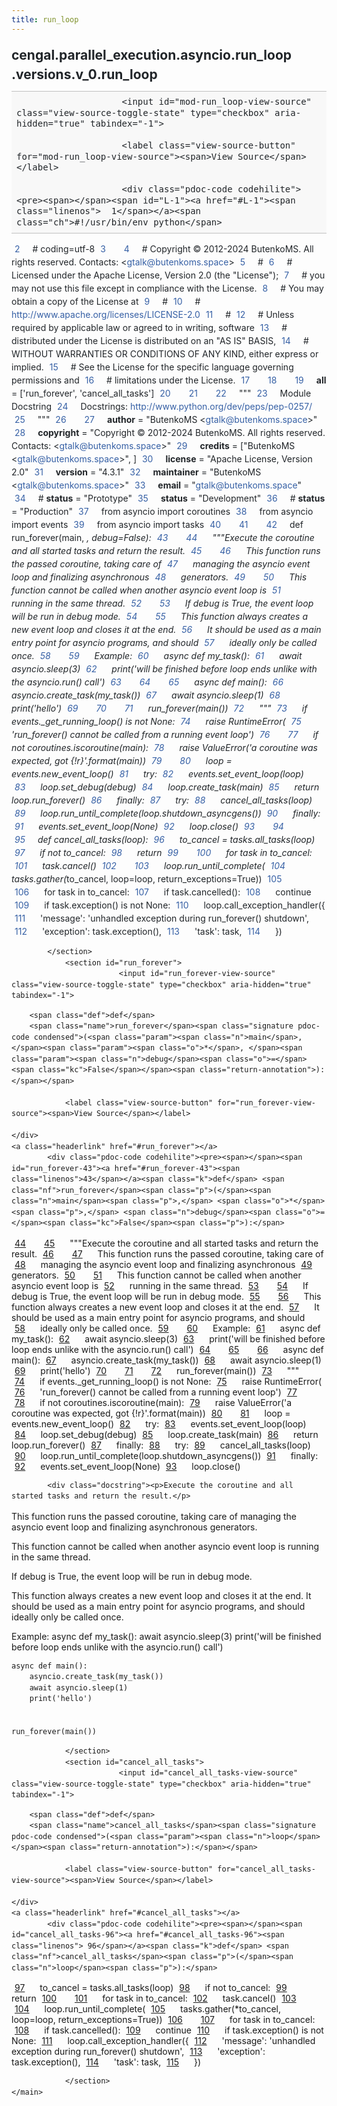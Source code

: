 ```yaml
---
title: run_loop
---
```


<div>
    <main class="pdoc">
            <section class="module-info">
                    <h1 class="modulename">
cengal<wbr>.parallel_execution<wbr>.asyncio<wbr>.run_loop<wbr>.versions<wbr>.v_0<wbr>.run_loop    </h1>

                
                        <input id="mod-run_loop-view-source" class="view-source-toggle-state" type="checkbox" aria-hidden="true" tabindex="-1">

                        <label class="view-source-button" for="mod-run_loop-view-source"><span>View Source</span></label>

                        <div class="pdoc-code codehilite"><pre><span></span><span id="L-1"><a href="#L-1"><span class="linenos">  1</span></a><span class="ch">#!/usr/bin/env python</span>
</span><span id="L-2"><a href="#L-2"><span class="linenos">  2</span></a><span class="c1"># coding=utf-8</span>
</span><span id="L-3"><a href="#L-3"><span class="linenos">  3</span></a>
</span><span id="L-4"><a href="#L-4"><span class="linenos">  4</span></a><span class="c1"># Copyright © 2012-2024 ButenkoMS. All rights reserved. Contacts: &lt;gtalk@butenkoms.space&gt;</span>
</span><span id="L-5"><a href="#L-5"><span class="linenos">  5</span></a><span class="c1"># </span>
</span><span id="L-6"><a href="#L-6"><span class="linenos">  6</span></a><span class="c1"># Licensed under the Apache License, Version 2.0 (the &quot;License&quot;);</span>
</span><span id="L-7"><a href="#L-7"><span class="linenos">  7</span></a><span class="c1"># you may not use this file except in compliance with the License.</span>
</span><span id="L-8"><a href="#L-8"><span class="linenos">  8</span></a><span class="c1"># You may obtain a copy of the License at</span>
</span><span id="L-9"><a href="#L-9"><span class="linenos">  9</span></a><span class="c1"># </span>
</span><span id="L-10"><a href="#L-10"><span class="linenos"> 10</span></a><span class="c1">#     http://www.apache.org/licenses/LICENSE-2.0</span>
</span><span id="L-11"><a href="#L-11"><span class="linenos"> 11</span></a><span class="c1"># </span>
</span><span id="L-12"><a href="#L-12"><span class="linenos"> 12</span></a><span class="c1"># Unless required by applicable law or agreed to in writing, software</span>
</span><span id="L-13"><a href="#L-13"><span class="linenos"> 13</span></a><span class="c1"># distributed under the License is distributed on an &quot;AS IS&quot; BASIS,</span>
</span><span id="L-14"><a href="#L-14"><span class="linenos"> 14</span></a><span class="c1"># WITHOUT WARRANTIES OR CONDITIONS OF ANY KIND, either express or implied.</span>
</span><span id="L-15"><a href="#L-15"><span class="linenos"> 15</span></a><span class="c1"># See the License for the specific language governing permissions and</span>
</span><span id="L-16"><a href="#L-16"><span class="linenos"> 16</span></a><span class="c1"># limitations under the License.</span>
</span><span id="L-17"><a href="#L-17"><span class="linenos"> 17</span></a>
</span><span id="L-18"><a href="#L-18"><span class="linenos"> 18</span></a>
</span><span id="L-19"><a href="#L-19"><span class="linenos"> 19</span></a><span class="n">__all__</span> <span class="o">=</span> <span class="p">[</span><span class="s1">&#39;run_forever&#39;</span><span class="p">,</span> <span class="s1">&#39;cancel_all_tasks&#39;</span><span class="p">]</span>
</span><span id="L-20"><a href="#L-20"><span class="linenos"> 20</span></a>
</span><span id="L-21"><a href="#L-21"><span class="linenos"> 21</span></a>
</span><span id="L-22"><a href="#L-22"><span class="linenos"> 22</span></a><span class="sd">&quot;&quot;&quot;</span>
</span><span id="L-23"><a href="#L-23"><span class="linenos"> 23</span></a><span class="sd">Module Docstring</span>
</span><span id="L-24"><a href="#L-24"><span class="linenos"> 24</span></a><span class="sd">Docstrings: http://www.python.org/dev/peps/pep-0257/</span>
</span><span id="L-25"><a href="#L-25"><span class="linenos"> 25</span></a><span class="sd">&quot;&quot;&quot;</span>
</span><span id="L-26"><a href="#L-26"><span class="linenos"> 26</span></a>
</span><span id="L-27"><a href="#L-27"><span class="linenos"> 27</span></a><span class="n">__author__</span> <span class="o">=</span> <span class="s2">&quot;ButenkoMS &lt;gtalk@butenkoms.space&gt;&quot;</span>
</span><span id="L-28"><a href="#L-28"><span class="linenos"> 28</span></a><span class="n">__copyright__</span> <span class="o">=</span> <span class="s2">&quot;Copyright © 2012-2024 ButenkoMS. All rights reserved. Contacts: &lt;gtalk@butenkoms.space&gt;&quot;</span>
</span><span id="L-29"><a href="#L-29"><span class="linenos"> 29</span></a><span class="n">__credits__</span> <span class="o">=</span> <span class="p">[</span><span class="s2">&quot;ButenkoMS &lt;gtalk@butenkoms.space&gt;&quot;</span><span class="p">,</span> <span class="p">]</span>
</span><span id="L-30"><a href="#L-30"><span class="linenos"> 30</span></a><span class="n">__license__</span> <span class="o">=</span> <span class="s2">&quot;Apache License, Version 2.0&quot;</span>
</span><span id="L-31"><a href="#L-31"><span class="linenos"> 31</span></a><span class="n">__version__</span> <span class="o">=</span> <span class="s2">&quot;4.3.1&quot;</span>
</span><span id="L-32"><a href="#L-32"><span class="linenos"> 32</span></a><span class="n">__maintainer__</span> <span class="o">=</span> <span class="s2">&quot;ButenkoMS &lt;gtalk@butenkoms.space&gt;&quot;</span>
</span><span id="L-33"><a href="#L-33"><span class="linenos"> 33</span></a><span class="n">__email__</span> <span class="o">=</span> <span class="s2">&quot;gtalk@butenkoms.space&quot;</span>
</span><span id="L-34"><a href="#L-34"><span class="linenos"> 34</span></a><span class="c1"># __status__ = &quot;Prototype&quot;</span>
</span><span id="L-35"><a href="#L-35"><span class="linenos"> 35</span></a><span class="n">__status__</span> <span class="o">=</span> <span class="s2">&quot;Development&quot;</span>
</span><span id="L-36"><a href="#L-36"><span class="linenos"> 36</span></a><span class="c1"># __status__ = &quot;Production&quot;</span>
</span><span id="L-37"><a href="#L-37"><span class="linenos"> 37</span></a><span class="kn">from</span> <span class="nn">asyncio</span> <span class="kn">import</span> <span class="n">coroutines</span>
</span><span id="L-38"><a href="#L-38"><span class="linenos"> 38</span></a><span class="kn">from</span> <span class="nn">asyncio</span> <span class="kn">import</span> <span class="n">events</span>
</span><span id="L-39"><a href="#L-39"><span class="linenos"> 39</span></a><span class="kn">from</span> <span class="nn">asyncio</span> <span class="kn">import</span> <span class="n">tasks</span>
</span><span id="L-40"><a href="#L-40"><span class="linenos"> 40</span></a>
</span><span id="L-41"><a href="#L-41"><span class="linenos"> 41</span></a>
</span><span id="L-42"><a href="#L-42"><span class="linenos"> 42</span></a><span class="k">def</span> <span class="nf">run_forever</span><span class="p">(</span><span class="n">main</span><span class="p">,</span> <span class="o">*</span><span class="p">,</span> <span class="n">debug</span><span class="o">=</span><span class="kc">False</span><span class="p">):</span>
</span><span id="L-43"><a href="#L-43"><span class="linenos"> 43</span></a><span class="w">    </span>
</span><span id="L-44"><a href="#L-44"><span class="linenos"> 44</span></a><span class="w">    </span><span class="sd">&quot;&quot;&quot;Execute the coroutine and all started tasks and return the result.</span>
</span><span id="L-45"><a href="#L-45"><span class="linenos"> 45</span></a>
</span><span id="L-46"><a href="#L-46"><span class="linenos"> 46</span></a><span class="sd">    This function runs the passed coroutine, taking care of</span>
</span><span id="L-47"><a href="#L-47"><span class="linenos"> 47</span></a><span class="sd">    managing the asyncio event loop and finalizing asynchronous</span>
</span><span id="L-48"><a href="#L-48"><span class="linenos"> 48</span></a><span class="sd">    generators.</span>
</span><span id="L-49"><a href="#L-49"><span class="linenos"> 49</span></a>
</span><span id="L-50"><a href="#L-50"><span class="linenos"> 50</span></a><span class="sd">    This function cannot be called when another asyncio event loop is</span>
</span><span id="L-51"><a href="#L-51"><span class="linenos"> 51</span></a><span class="sd">    running in the same thread.</span>
</span><span id="L-52"><a href="#L-52"><span class="linenos"> 52</span></a>
</span><span id="L-53"><a href="#L-53"><span class="linenos"> 53</span></a><span class="sd">    If debug is True, the event loop will be run in debug mode.</span>
</span><span id="L-54"><a href="#L-54"><span class="linenos"> 54</span></a>
</span><span id="L-55"><a href="#L-55"><span class="linenos"> 55</span></a><span class="sd">    This function always creates a new event loop and closes it at the end.</span>
</span><span id="L-56"><a href="#L-56"><span class="linenos"> 56</span></a><span class="sd">    It should be used as a main entry point for asyncio programs, and should</span>
</span><span id="L-57"><a href="#L-57"><span class="linenos"> 57</span></a><span class="sd">    ideally only be called once.</span>
</span><span id="L-58"><a href="#L-58"><span class="linenos"> 58</span></a>
</span><span id="L-59"><a href="#L-59"><span class="linenos"> 59</span></a><span class="sd">    Example:</span>
</span><span id="L-60"><a href="#L-60"><span class="linenos"> 60</span></a><span class="sd">        async def my_task():</span>
</span><span id="L-61"><a href="#L-61"><span class="linenos"> 61</span></a><span class="sd">            await asyncio.sleep(3)</span>
</span><span id="L-62"><a href="#L-62"><span class="linenos"> 62</span></a><span class="sd">            print(&#39;will be finished before loop ends unlike with the asyncio.run() call&#39;)</span>
</span><span id="L-63"><a href="#L-63"><span class="linenos"> 63</span></a>
</span><span id="L-64"><a href="#L-64"><span class="linenos"> 64</span></a>
</span><span id="L-65"><a href="#L-65"><span class="linenos"> 65</span></a><span class="sd">        async def main():</span>
</span><span id="L-66"><a href="#L-66"><span class="linenos"> 66</span></a><span class="sd">            asyncio.create_task(my_task())</span>
</span><span id="L-67"><a href="#L-67"><span class="linenos"> 67</span></a><span class="sd">            await asyncio.sleep(1)</span>
</span><span id="L-68"><a href="#L-68"><span class="linenos"> 68</span></a><span class="sd">            print(&#39;hello&#39;)</span>
</span><span id="L-69"><a href="#L-69"><span class="linenos"> 69</span></a>
</span><span id="L-70"><a href="#L-70"><span class="linenos"> 70</span></a>
</span><span id="L-71"><a href="#L-71"><span class="linenos"> 71</span></a><span class="sd">        run_forever(main())</span>
</span><span id="L-72"><a href="#L-72"><span class="linenos"> 72</span></a><span class="sd">    &quot;&quot;&quot;</span>
</span><span id="L-73"><a href="#L-73"><span class="linenos"> 73</span></a>    <span class="k">if</span> <span class="n">events</span><span class="o">.</span><span class="n">_get_running_loop</span><span class="p">()</span> <span class="ow">is</span> <span class="ow">not</span> <span class="kc">None</span><span class="p">:</span>
</span><span id="L-74"><a href="#L-74"><span class="linenos"> 74</span></a>        <span class="k">raise</span> <span class="ne">RuntimeError</span><span class="p">(</span>
</span><span id="L-75"><a href="#L-75"><span class="linenos"> 75</span></a>            <span class="s1">&#39;run_forever() cannot be called from a running event loop&#39;</span><span class="p">)</span>
</span><span id="L-76"><a href="#L-76"><span class="linenos"> 76</span></a>
</span><span id="L-77"><a href="#L-77"><span class="linenos"> 77</span></a>    <span class="k">if</span> <span class="ow">not</span> <span class="n">coroutines</span><span class="o">.</span><span class="n">iscoroutine</span><span class="p">(</span><span class="n">main</span><span class="p">):</span>
</span><span id="L-78"><a href="#L-78"><span class="linenos"> 78</span></a>        <span class="k">raise</span> <span class="ne">ValueError</span><span class="p">(</span><span class="s1">&#39;a coroutine was expected, got </span><span class="si">{!r}</span><span class="s1">&#39;</span><span class="o">.</span><span class="n">format</span><span class="p">(</span><span class="n">main</span><span class="p">))</span>
</span><span id="L-79"><a href="#L-79"><span class="linenos"> 79</span></a>
</span><span id="L-80"><a href="#L-80"><span class="linenos"> 80</span></a>    <span class="n">loop</span> <span class="o">=</span> <span class="n">events</span><span class="o">.</span><span class="n">new_event_loop</span><span class="p">()</span>
</span><span id="L-81"><a href="#L-81"><span class="linenos"> 81</span></a>    <span class="k">try</span><span class="p">:</span>
</span><span id="L-82"><a href="#L-82"><span class="linenos"> 82</span></a>        <span class="n">events</span><span class="o">.</span><span class="n">set_event_loop</span><span class="p">(</span><span class="n">loop</span><span class="p">)</span>
</span><span id="L-83"><a href="#L-83"><span class="linenos"> 83</span></a>        <span class="n">loop</span><span class="o">.</span><span class="n">set_debug</span><span class="p">(</span><span class="n">debug</span><span class="p">)</span>
</span><span id="L-84"><a href="#L-84"><span class="linenos"> 84</span></a>        <span class="n">loop</span><span class="o">.</span><span class="n">create_task</span><span class="p">(</span><span class="n">main</span><span class="p">)</span>
</span><span id="L-85"><a href="#L-85"><span class="linenos"> 85</span></a>        <span class="k">return</span> <span class="n">loop</span><span class="o">.</span><span class="n">run_forever</span><span class="p">()</span>
</span><span id="L-86"><a href="#L-86"><span class="linenos"> 86</span></a>    <span class="k">finally</span><span class="p">:</span>
</span><span id="L-87"><a href="#L-87"><span class="linenos"> 87</span></a>        <span class="k">try</span><span class="p">:</span>
</span><span id="L-88"><a href="#L-88"><span class="linenos"> 88</span></a>            <span class="n">cancel_all_tasks</span><span class="p">(</span><span class="n">loop</span><span class="p">)</span>
</span><span id="L-89"><a href="#L-89"><span class="linenos"> 89</span></a>            <span class="n">loop</span><span class="o">.</span><span class="n">run_until_complete</span><span class="p">(</span><span class="n">loop</span><span class="o">.</span><span class="n">shutdown_asyncgens</span><span class="p">())</span>
</span><span id="L-90"><a href="#L-90"><span class="linenos"> 90</span></a>        <span class="k">finally</span><span class="p">:</span>
</span><span id="L-91"><a href="#L-91"><span class="linenos"> 91</span></a>            <span class="n">events</span><span class="o">.</span><span class="n">set_event_loop</span><span class="p">(</span><span class="kc">None</span><span class="p">)</span>
</span><span id="L-92"><a href="#L-92"><span class="linenos"> 92</span></a>            <span class="n">loop</span><span class="o">.</span><span class="n">close</span><span class="p">()</span>
</span><span id="L-93"><a href="#L-93"><span class="linenos"> 93</span></a>
</span><span id="L-94"><a href="#L-94"><span class="linenos"> 94</span></a>
</span><span id="L-95"><a href="#L-95"><span class="linenos"> 95</span></a><span class="k">def</span> <span class="nf">cancel_all_tasks</span><span class="p">(</span><span class="n">loop</span><span class="p">):</span>
</span><span id="L-96"><a href="#L-96"><span class="linenos"> 96</span></a>    <span class="n">to_cancel</span> <span class="o">=</span> <span class="n">tasks</span><span class="o">.</span><span class="n">all_tasks</span><span class="p">(</span><span class="n">loop</span><span class="p">)</span>
</span><span id="L-97"><a href="#L-97"><span class="linenos"> 97</span></a>    <span class="k">if</span> <span class="ow">not</span> <span class="n">to_cancel</span><span class="p">:</span>
</span><span id="L-98"><a href="#L-98"><span class="linenos"> 98</span></a>        <span class="k">return</span>
</span><span id="L-99"><a href="#L-99"><span class="linenos"> 99</span></a>
</span><span id="L-100"><a href="#L-100"><span class="linenos">100</span></a>    <span class="k">for</span> <span class="n">task</span> <span class="ow">in</span> <span class="n">to_cancel</span><span class="p">:</span>
</span><span id="L-101"><a href="#L-101"><span class="linenos">101</span></a>        <span class="n">task</span><span class="o">.</span><span class="n">cancel</span><span class="p">()</span>
</span><span id="L-102"><a href="#L-102"><span class="linenos">102</span></a>
</span><span id="L-103"><a href="#L-103"><span class="linenos">103</span></a>    <span class="n">loop</span><span class="o">.</span><span class="n">run_until_complete</span><span class="p">(</span>
</span><span id="L-104"><a href="#L-104"><span class="linenos">104</span></a>        <span class="n">tasks</span><span class="o">.</span><span class="n">gather</span><span class="p">(</span><span class="o">*</span><span class="n">to_cancel</span><span class="p">,</span> <span class="n">loop</span><span class="o">=</span><span class="n">loop</span><span class="p">,</span> <span class="n">return_exceptions</span><span class="o">=</span><span class="kc">True</span><span class="p">))</span>
</span><span id="L-105"><a href="#L-105"><span class="linenos">105</span></a>
</span><span id="L-106"><a href="#L-106"><span class="linenos">106</span></a>    <span class="k">for</span> <span class="n">task</span> <span class="ow">in</span> <span class="n">to_cancel</span><span class="p">:</span>
</span><span id="L-107"><a href="#L-107"><span class="linenos">107</span></a>        <span class="k">if</span> <span class="n">task</span><span class="o">.</span><span class="n">cancelled</span><span class="p">():</span>
</span><span id="L-108"><a href="#L-108"><span class="linenos">108</span></a>            <span class="k">continue</span>
</span><span id="L-109"><a href="#L-109"><span class="linenos">109</span></a>        <span class="k">if</span> <span class="n">task</span><span class="o">.</span><span class="n">exception</span><span class="p">()</span> <span class="ow">is</span> <span class="ow">not</span> <span class="kc">None</span><span class="p">:</span>
</span><span id="L-110"><a href="#L-110"><span class="linenos">110</span></a>            <span class="n">loop</span><span class="o">.</span><span class="n">call_exception_handler</span><span class="p">({</span>
</span><span id="L-111"><a href="#L-111"><span class="linenos">111</span></a>                <span class="s1">&#39;message&#39;</span><span class="p">:</span> <span class="s1">&#39;unhandled exception during run_forever() shutdown&#39;</span><span class="p">,</span>
</span><span id="L-112"><a href="#L-112"><span class="linenos">112</span></a>                <span class="s1">&#39;exception&#39;</span><span class="p">:</span> <span class="n">task</span><span class="o">.</span><span class="n">exception</span><span class="p">(),</span>
</span><span id="L-113"><a href="#L-113"><span class="linenos">113</span></a>                <span class="s1">&#39;task&#39;</span><span class="p">:</span> <span class="n">task</span><span class="p">,</span>
</span><span id="L-114"><a href="#L-114"><span class="linenos">114</span></a>            <span class="p">})</span>
</span></pre></div>


            </section>
                <section id="run_forever">
                            <input id="run_forever-view-source" class="view-source-toggle-state" type="checkbox" aria-hidden="true" tabindex="-1">
<div class="attr function">
            
        <span class="def">def</span>
        <span class="name">run_forever</span><span class="signature pdoc-code condensed">(<span class="param"><span class="n">main</span>, </span><span class="param"><span class="o">*</span>, </span><span class="param"><span class="n">debug</span><span class="o">=</span><span class="kc">False</span></span><span class="return-annotation">):</span></span>

                <label class="view-source-button" for="run_forever-view-source"><span>View Source</span></label>

    </div>
    <a class="headerlink" href="#run_forever"></a>
            <div class="pdoc-code codehilite"><pre><span></span><span id="run_forever-43"><a href="#run_forever-43"><span class="linenos">43</span></a><span class="k">def</span> <span class="nf">run_forever</span><span class="p">(</span><span class="n">main</span><span class="p">,</span> <span class="o">*</span><span class="p">,</span> <span class="n">debug</span><span class="o">=</span><span class="kc">False</span><span class="p">):</span>
</span><span id="run_forever-44"><a href="#run_forever-44"><span class="linenos">44</span></a><span class="w">    </span>
</span><span id="run_forever-45"><a href="#run_forever-45"><span class="linenos">45</span></a><span class="w">    </span><span class="sd">&quot;&quot;&quot;Execute the coroutine and all started tasks and return the result.</span>
</span><span id="run_forever-46"><a href="#run_forever-46"><span class="linenos">46</span></a>
</span><span id="run_forever-47"><a href="#run_forever-47"><span class="linenos">47</span></a><span class="sd">    This function runs the passed coroutine, taking care of</span>
</span><span id="run_forever-48"><a href="#run_forever-48"><span class="linenos">48</span></a><span class="sd">    managing the asyncio event loop and finalizing asynchronous</span>
</span><span id="run_forever-49"><a href="#run_forever-49"><span class="linenos">49</span></a><span class="sd">    generators.</span>
</span><span id="run_forever-50"><a href="#run_forever-50"><span class="linenos">50</span></a>
</span><span id="run_forever-51"><a href="#run_forever-51"><span class="linenos">51</span></a><span class="sd">    This function cannot be called when another asyncio event loop is</span>
</span><span id="run_forever-52"><a href="#run_forever-52"><span class="linenos">52</span></a><span class="sd">    running in the same thread.</span>
</span><span id="run_forever-53"><a href="#run_forever-53"><span class="linenos">53</span></a>
</span><span id="run_forever-54"><a href="#run_forever-54"><span class="linenos">54</span></a><span class="sd">    If debug is True, the event loop will be run in debug mode.</span>
</span><span id="run_forever-55"><a href="#run_forever-55"><span class="linenos">55</span></a>
</span><span id="run_forever-56"><a href="#run_forever-56"><span class="linenos">56</span></a><span class="sd">    This function always creates a new event loop and closes it at the end.</span>
</span><span id="run_forever-57"><a href="#run_forever-57"><span class="linenos">57</span></a><span class="sd">    It should be used as a main entry point for asyncio programs, and should</span>
</span><span id="run_forever-58"><a href="#run_forever-58"><span class="linenos">58</span></a><span class="sd">    ideally only be called once.</span>
</span><span id="run_forever-59"><a href="#run_forever-59"><span class="linenos">59</span></a>
</span><span id="run_forever-60"><a href="#run_forever-60"><span class="linenos">60</span></a><span class="sd">    Example:</span>
</span><span id="run_forever-61"><a href="#run_forever-61"><span class="linenos">61</span></a><span class="sd">        async def my_task():</span>
</span><span id="run_forever-62"><a href="#run_forever-62"><span class="linenos">62</span></a><span class="sd">            await asyncio.sleep(3)</span>
</span><span id="run_forever-63"><a href="#run_forever-63"><span class="linenos">63</span></a><span class="sd">            print(&#39;will be finished before loop ends unlike with the asyncio.run() call&#39;)</span>
</span><span id="run_forever-64"><a href="#run_forever-64"><span class="linenos">64</span></a>
</span><span id="run_forever-65"><a href="#run_forever-65"><span class="linenos">65</span></a>
</span><span id="run_forever-66"><a href="#run_forever-66"><span class="linenos">66</span></a><span class="sd">        async def main():</span>
</span><span id="run_forever-67"><a href="#run_forever-67"><span class="linenos">67</span></a><span class="sd">            asyncio.create_task(my_task())</span>
</span><span id="run_forever-68"><a href="#run_forever-68"><span class="linenos">68</span></a><span class="sd">            await asyncio.sleep(1)</span>
</span><span id="run_forever-69"><a href="#run_forever-69"><span class="linenos">69</span></a><span class="sd">            print(&#39;hello&#39;)</span>
</span><span id="run_forever-70"><a href="#run_forever-70"><span class="linenos">70</span></a>
</span><span id="run_forever-71"><a href="#run_forever-71"><span class="linenos">71</span></a>
</span><span id="run_forever-72"><a href="#run_forever-72"><span class="linenos">72</span></a><span class="sd">        run_forever(main())</span>
</span><span id="run_forever-73"><a href="#run_forever-73"><span class="linenos">73</span></a><span class="sd">    &quot;&quot;&quot;</span>
</span><span id="run_forever-74"><a href="#run_forever-74"><span class="linenos">74</span></a>    <span class="k">if</span> <span class="n">events</span><span class="o">.</span><span class="n">_get_running_loop</span><span class="p">()</span> <span class="ow">is</span> <span class="ow">not</span> <span class="kc">None</span><span class="p">:</span>
</span><span id="run_forever-75"><a href="#run_forever-75"><span class="linenos">75</span></a>        <span class="k">raise</span> <span class="ne">RuntimeError</span><span class="p">(</span>
</span><span id="run_forever-76"><a href="#run_forever-76"><span class="linenos">76</span></a>            <span class="s1">&#39;run_forever() cannot be called from a running event loop&#39;</span><span class="p">)</span>
</span><span id="run_forever-77"><a href="#run_forever-77"><span class="linenos">77</span></a>
</span><span id="run_forever-78"><a href="#run_forever-78"><span class="linenos">78</span></a>    <span class="k">if</span> <span class="ow">not</span> <span class="n">coroutines</span><span class="o">.</span><span class="n">iscoroutine</span><span class="p">(</span><span class="n">main</span><span class="p">):</span>
</span><span id="run_forever-79"><a href="#run_forever-79"><span class="linenos">79</span></a>        <span class="k">raise</span> <span class="ne">ValueError</span><span class="p">(</span><span class="s1">&#39;a coroutine was expected, got </span><span class="si">{!r}</span><span class="s1">&#39;</span><span class="o">.</span><span class="n">format</span><span class="p">(</span><span class="n">main</span><span class="p">))</span>
</span><span id="run_forever-80"><a href="#run_forever-80"><span class="linenos">80</span></a>
</span><span id="run_forever-81"><a href="#run_forever-81"><span class="linenos">81</span></a>    <span class="n">loop</span> <span class="o">=</span> <span class="n">events</span><span class="o">.</span><span class="n">new_event_loop</span><span class="p">()</span>
</span><span id="run_forever-82"><a href="#run_forever-82"><span class="linenos">82</span></a>    <span class="k">try</span><span class="p">:</span>
</span><span id="run_forever-83"><a href="#run_forever-83"><span class="linenos">83</span></a>        <span class="n">events</span><span class="o">.</span><span class="n">set_event_loop</span><span class="p">(</span><span class="n">loop</span><span class="p">)</span>
</span><span id="run_forever-84"><a href="#run_forever-84"><span class="linenos">84</span></a>        <span class="n">loop</span><span class="o">.</span><span class="n">set_debug</span><span class="p">(</span><span class="n">debug</span><span class="p">)</span>
</span><span id="run_forever-85"><a href="#run_forever-85"><span class="linenos">85</span></a>        <span class="n">loop</span><span class="o">.</span><span class="n">create_task</span><span class="p">(</span><span class="n">main</span><span class="p">)</span>
</span><span id="run_forever-86"><a href="#run_forever-86"><span class="linenos">86</span></a>        <span class="k">return</span> <span class="n">loop</span><span class="o">.</span><span class="n">run_forever</span><span class="p">()</span>
</span><span id="run_forever-87"><a href="#run_forever-87"><span class="linenos">87</span></a>    <span class="k">finally</span><span class="p">:</span>
</span><span id="run_forever-88"><a href="#run_forever-88"><span class="linenos">88</span></a>        <span class="k">try</span><span class="p">:</span>
</span><span id="run_forever-89"><a href="#run_forever-89"><span class="linenos">89</span></a>            <span class="n">cancel_all_tasks</span><span class="p">(</span><span class="n">loop</span><span class="p">)</span>
</span><span id="run_forever-90"><a href="#run_forever-90"><span class="linenos">90</span></a>            <span class="n">loop</span><span class="o">.</span><span class="n">run_until_complete</span><span class="p">(</span><span class="n">loop</span><span class="o">.</span><span class="n">shutdown_asyncgens</span><span class="p">())</span>
</span><span id="run_forever-91"><a href="#run_forever-91"><span class="linenos">91</span></a>        <span class="k">finally</span><span class="p">:</span>
</span><span id="run_forever-92"><a href="#run_forever-92"><span class="linenos">92</span></a>            <span class="n">events</span><span class="o">.</span><span class="n">set_event_loop</span><span class="p">(</span><span class="kc">None</span><span class="p">)</span>
</span><span id="run_forever-93"><a href="#run_forever-93"><span class="linenos">93</span></a>            <span class="n">loop</span><span class="o">.</span><span class="n">close</span><span class="p">()</span>
</span></pre></div>


            <div class="docstring"><p>Execute the coroutine and all started tasks and return the result.</p>

<p>This function runs the passed coroutine, taking care of
managing the asyncio event loop and finalizing asynchronous
generators.</p>

<p>This function cannot be called when another asyncio event loop is
running in the same thread.</p>

<p>If debug is True, the event loop will be run in debug mode.</p>

<p>This function always creates a new event loop and closes it at the end.
It should be used as a main entry point for asyncio programs, and should
ideally only be called once.</p>

<p>Example:
    async def my_task():
        await asyncio.sleep(3)
        print('will be finished before loop ends unlike with the asyncio.run() call')</p>

<pre><code>async def main():
    asyncio.create_task(my_task())
    await asyncio.sleep(1)
    print('hello')


run_forever(main())
</code></pre>
</div>


                </section>
                <section id="cancel_all_tasks">
                            <input id="cancel_all_tasks-view-source" class="view-source-toggle-state" type="checkbox" aria-hidden="true" tabindex="-1">
<div class="attr function">
            
        <span class="def">def</span>
        <span class="name">cancel_all_tasks</span><span class="signature pdoc-code condensed">(<span class="param"><span class="n">loop</span></span><span class="return-annotation">):</span></span>

                <label class="view-source-button" for="cancel_all_tasks-view-source"><span>View Source</span></label>

    </div>
    <a class="headerlink" href="#cancel_all_tasks"></a>
            <div class="pdoc-code codehilite"><pre><span></span><span id="cancel_all_tasks-96"><a href="#cancel_all_tasks-96"><span class="linenos"> 96</span></a><span class="k">def</span> <span class="nf">cancel_all_tasks</span><span class="p">(</span><span class="n">loop</span><span class="p">):</span>
</span><span id="cancel_all_tasks-97"><a href="#cancel_all_tasks-97"><span class="linenos"> 97</span></a>    <span class="n">to_cancel</span> <span class="o">=</span> <span class="n">tasks</span><span class="o">.</span><span class="n">all_tasks</span><span class="p">(</span><span class="n">loop</span><span class="p">)</span>
</span><span id="cancel_all_tasks-98"><a href="#cancel_all_tasks-98"><span class="linenos"> 98</span></a>    <span class="k">if</span> <span class="ow">not</span> <span class="n">to_cancel</span><span class="p">:</span>
</span><span id="cancel_all_tasks-99"><a href="#cancel_all_tasks-99"><span class="linenos"> 99</span></a>        <span class="k">return</span>
</span><span id="cancel_all_tasks-100"><a href="#cancel_all_tasks-100"><span class="linenos">100</span></a>
</span><span id="cancel_all_tasks-101"><a href="#cancel_all_tasks-101"><span class="linenos">101</span></a>    <span class="k">for</span> <span class="n">task</span> <span class="ow">in</span> <span class="n">to_cancel</span><span class="p">:</span>
</span><span id="cancel_all_tasks-102"><a href="#cancel_all_tasks-102"><span class="linenos">102</span></a>        <span class="n">task</span><span class="o">.</span><span class="n">cancel</span><span class="p">()</span>
</span><span id="cancel_all_tasks-103"><a href="#cancel_all_tasks-103"><span class="linenos">103</span></a>
</span><span id="cancel_all_tasks-104"><a href="#cancel_all_tasks-104"><span class="linenos">104</span></a>    <span class="n">loop</span><span class="o">.</span><span class="n">run_until_complete</span><span class="p">(</span>
</span><span id="cancel_all_tasks-105"><a href="#cancel_all_tasks-105"><span class="linenos">105</span></a>        <span class="n">tasks</span><span class="o">.</span><span class="n">gather</span><span class="p">(</span><span class="o">*</span><span class="n">to_cancel</span><span class="p">,</span> <span class="n">loop</span><span class="o">=</span><span class="n">loop</span><span class="p">,</span> <span class="n">return_exceptions</span><span class="o">=</span><span class="kc">True</span><span class="p">))</span>
</span><span id="cancel_all_tasks-106"><a href="#cancel_all_tasks-106"><span class="linenos">106</span></a>
</span><span id="cancel_all_tasks-107"><a href="#cancel_all_tasks-107"><span class="linenos">107</span></a>    <span class="k">for</span> <span class="n">task</span> <span class="ow">in</span> <span class="n">to_cancel</span><span class="p">:</span>
</span><span id="cancel_all_tasks-108"><a href="#cancel_all_tasks-108"><span class="linenos">108</span></a>        <span class="k">if</span> <span class="n">task</span><span class="o">.</span><span class="n">cancelled</span><span class="p">():</span>
</span><span id="cancel_all_tasks-109"><a href="#cancel_all_tasks-109"><span class="linenos">109</span></a>            <span class="k">continue</span>
</span><span id="cancel_all_tasks-110"><a href="#cancel_all_tasks-110"><span class="linenos">110</span></a>        <span class="k">if</span> <span class="n">task</span><span class="o">.</span><span class="n">exception</span><span class="p">()</span> <span class="ow">is</span> <span class="ow">not</span> <span class="kc">None</span><span class="p">:</span>
</span><span id="cancel_all_tasks-111"><a href="#cancel_all_tasks-111"><span class="linenos">111</span></a>            <span class="n">loop</span><span class="o">.</span><span class="n">call_exception_handler</span><span class="p">({</span>
</span><span id="cancel_all_tasks-112"><a href="#cancel_all_tasks-112"><span class="linenos">112</span></a>                <span class="s1">&#39;message&#39;</span><span class="p">:</span> <span class="s1">&#39;unhandled exception during run_forever() shutdown&#39;</span><span class="p">,</span>
</span><span id="cancel_all_tasks-113"><a href="#cancel_all_tasks-113"><span class="linenos">113</span></a>                <span class="s1">&#39;exception&#39;</span><span class="p">:</span> <span class="n">task</span><span class="o">.</span><span class="n">exception</span><span class="p">(),</span>
</span><span id="cancel_all_tasks-114"><a href="#cancel_all_tasks-114"><span class="linenos">114</span></a>                <span class="s1">&#39;task&#39;</span><span class="p">:</span> <span class="n">task</span><span class="p">,</span>
</span><span id="cancel_all_tasks-115"><a href="#cancel_all_tasks-115"><span class="linenos">115</span></a>            <span class="p">})</span>
</span></pre></div>


    

                </section>
    </main>


<style>pre{line-height:125%;}span.linenos{color:inherit; background-color:transparent; padding-left:5px; padding-right:20px;}.pdoc-code .hll{background-color:#ffffcc}.pdoc-code{background:#f8f8f8;}.pdoc-code .c{color:#3D7B7B; font-style:italic}.pdoc-code .err{border:1px solid #FF0000}.pdoc-code .k{color:#008000; font-weight:bold}.pdoc-code .o{color:#666666}.pdoc-code .ch{color:#3D7B7B; font-style:italic}.pdoc-code .cm{color:#3D7B7B; font-style:italic}.pdoc-code .cp{color:#9C6500}.pdoc-code .cpf{color:#3D7B7B; font-style:italic}.pdoc-code .c1{color:#3D7B7B; font-style:italic}.pdoc-code .cs{color:#3D7B7B; font-style:italic}.pdoc-code .gd{color:#A00000}.pdoc-code .ge{font-style:italic}.pdoc-code .gr{color:#E40000}.pdoc-code .gh{color:#000080; font-weight:bold}.pdoc-code .gi{color:#008400}.pdoc-code .go{color:#717171}.pdoc-code .gp{color:#000080; font-weight:bold}.pdoc-code .gs{font-weight:bold}.pdoc-code .gu{color:#800080; font-weight:bold}.pdoc-code .gt{color:#0044DD}.pdoc-code .kc{color:#008000; font-weight:bold}.pdoc-code .kd{color:#008000; font-weight:bold}.pdoc-code .kn{color:#008000; font-weight:bold}.pdoc-code .kp{color:#008000}.pdoc-code .kr{color:#008000; font-weight:bold}.pdoc-code .kt{color:#B00040}.pdoc-code .m{color:#666666}.pdoc-code .s{color:#BA2121}.pdoc-code .na{color:#687822}.pdoc-code .nb{color:#008000}.pdoc-code .nc{color:#0000FF; font-weight:bold}.pdoc-code .no{color:#880000}.pdoc-code .nd{color:#AA22FF}.pdoc-code .ni{color:#717171; font-weight:bold}.pdoc-code .ne{color:#CB3F38; font-weight:bold}.pdoc-code .nf{color:#0000FF}.pdoc-code .nl{color:#767600}.pdoc-code .nn{color:#0000FF; font-weight:bold}.pdoc-code .nt{color:#008000; font-weight:bold}.pdoc-code .nv{color:#19177C}.pdoc-code .ow{color:#AA22FF; font-weight:bold}.pdoc-code .w{color:#bbbbbb}.pdoc-code .mb{color:#666666}.pdoc-code .mf{color:#666666}.pdoc-code .mh{color:#666666}.pdoc-code .mi{color:#666666}.pdoc-code .mo{color:#666666}.pdoc-code .sa{color:#BA2121}.pdoc-code .sb{color:#BA2121}.pdoc-code .sc{color:#BA2121}.pdoc-code .dl{color:#BA2121}.pdoc-code .sd{color:#BA2121; font-style:italic}.pdoc-code .s2{color:#BA2121}.pdoc-code .se{color:#AA5D1F; font-weight:bold}.pdoc-code .sh{color:#BA2121}.pdoc-code .si{color:#A45A77; font-weight:bold}.pdoc-code .sx{color:#008000}.pdoc-code .sr{color:#A45A77}.pdoc-code .s1{color:#BA2121}.pdoc-code .ss{color:#19177C}.pdoc-code .bp{color:#008000}.pdoc-code .fm{color:#0000FF}.pdoc-code .vc{color:#19177C}.pdoc-code .vg{color:#19177C}.pdoc-code .vi{color:#19177C}.pdoc-code .vm{color:#19177C}.pdoc-code .il{color:#666666}</style>
<style>:root{--pdoc-background:#fff;}.pdoc{--text:#212529;--muted:#6c757d;--link:#3660a5;--link-hover:#1659c5;--code:#f8f8f8;--active:#fff598;--accent:#eee;--accent2:#c1c1c1;--nav-hover:rgba(255, 255, 255, 0.5);--name:#0066BB;--def:#008800;--annotation:#007020;}</style>
<style>.pdoc{color:var(--text);box-sizing:border-box;line-height:1.5;background:none;}.pdoc .pdoc-button{cursor:pointer;display:inline-block;border:solid black 1px;border-radius:2px;font-size:.75rem;padding:calc(0.5em - 1px) 1em;transition:100ms all;}.pdoc .pdoc-alert{padding:1rem 1rem 1rem calc(1.5rem + 24px);border:1px solid transparent;border-radius:.25rem;background-repeat:no-repeat;background-position:1rem center;margin-bottom:1rem;}.pdoc .pdoc-alert > *:last-child{margin-bottom:0;}.pdoc .pdoc-alert-note {color:#084298;background-color:#cfe2ff;border-color:#b6d4fe;background-image:url("data:image/svg+xml,%3Csvg%20xmlns%3D%22http%3A//www.w3.org/2000/svg%22%20width%3D%2224%22%20height%3D%2224%22%20fill%3D%22%23084298%22%20viewBox%3D%220%200%2016%2016%22%3E%3Cpath%20d%3D%22M8%2016A8%208%200%201%200%208%200a8%208%200%200%200%200%2016zm.93-9.412-1%204.705c-.07.34.029.533.304.533.194%200%20.487-.07.686-.246l-.088.416c-.287.346-.92.598-1.465.598-.703%200-1.002-.422-.808-1.319l.738-3.468c.064-.293.006-.399-.287-.47l-.451-.081.082-.381%202.29-.287zM8%205.5a1%201%200%201%201%200-2%201%201%200%200%201%200%202z%22/%3E%3C/svg%3E");}.pdoc .pdoc-alert-warning{color:#664d03;background-color:#fff3cd;border-color:#ffecb5;background-image:url("data:image/svg+xml,%3Csvg%20xmlns%3D%22http%3A//www.w3.org/2000/svg%22%20width%3D%2224%22%20height%3D%2224%22%20fill%3D%22%23664d03%22%20viewBox%3D%220%200%2016%2016%22%3E%3Cpath%20d%3D%22M8.982%201.566a1.13%201.13%200%200%200-1.96%200L.165%2013.233c-.457.778.091%201.767.98%201.767h13.713c.889%200%201.438-.99.98-1.767L8.982%201.566zM8%205c.535%200%20.954.462.9.995l-.35%203.507a.552.552%200%200%201-1.1%200L7.1%205.995A.905.905%200%200%201%208%205zm.002%206a1%201%200%201%201%200%202%201%201%200%200%201%200-2z%22/%3E%3C/svg%3E");}.pdoc .pdoc-alert-danger{color:#842029;background-color:#f8d7da;border-color:#f5c2c7;background-image:url("data:image/svg+xml,%3Csvg%20xmlns%3D%22http%3A//www.w3.org/2000/svg%22%20width%3D%2224%22%20height%3D%2224%22%20fill%3D%22%23842029%22%20viewBox%3D%220%200%2016%2016%22%3E%3Cpath%20d%3D%22M5.52.359A.5.5%200%200%201%206%200h4a.5.5%200%200%201%20.474.658L8.694%206H12.5a.5.5%200%200%201%20.395.807l-7%209a.5.5%200%200%201-.873-.454L6.823%209.5H3.5a.5.5%200%200%201-.48-.641l2.5-8.5z%22/%3E%3C/svg%3E");}.pdoc .visually-hidden{position:absolute !important;width:1px !important;height:1px !important;padding:0 !important;margin:-1px !important;overflow:hidden !important;clip:rect(0, 0, 0, 0) !important;white-space:nowrap !important;border:0 !important;}.pdoc h1, .pdoc h2, .pdoc h3{font-weight:300;margin:.3em 0;padding:.2em 0;}.pdoc > section:not(.module-info) h1{font-size:1.5rem;font-weight:500;}.pdoc > section:not(.module-info) h2{font-size:1.4rem;font-weight:500;}.pdoc > section:not(.module-info) h3{font-size:1.3rem;font-weight:500;}.pdoc > section:not(.module-info) h4{font-size:1.2rem;}.pdoc > section:not(.module-info) h5{font-size:1.1rem;}.pdoc a{text-decoration:none;color:var(--link);}.pdoc a:hover{color:var(--link-hover);}.pdoc blockquote{margin-left:2rem;}.pdoc pre{border-top:1px solid var(--accent2);border-bottom:1px solid var(--accent2);margin-top:0;margin-bottom:1em;padding:.5rem 0 .5rem .5rem;overflow-x:auto;background-color:var(--code);}.pdoc code{color:var(--text);padding:.2em .4em;margin:0;font-size:85%;background-color:var(--accent);border-radius:6px;}.pdoc a > code{color:inherit;}.pdoc pre > code{display:inline-block;font-size:inherit;background:none;border:none;padding:0;}.pdoc > section:not(.module-info){margin-bottom:1.5rem;}.pdoc .modulename{margin-top:0;font-weight:bold;}.pdoc .modulename a{color:var(--link);transition:100ms all;}.pdoc .git-button{float:right;border:solid var(--link) 1px;}.pdoc .git-button:hover{background-color:var(--link);color:var(--pdoc-background);}.view-source-toggle-state,.view-source-toggle-state ~ .pdoc-code{display:none;}.view-source-toggle-state:checked ~ .pdoc-code{display:block;}.view-source-button{display:inline-block;float:right;font-size:.75rem;line-height:1.5rem;color:var(--muted);padding:0 .4rem 0 1.3rem;cursor:pointer;text-indent:-2px;}.view-source-button > span{visibility:hidden;}.module-info .view-source-button{float:none;display:flex;justify-content:flex-end;margin:-1.2rem .4rem -.2rem 0;}.view-source-button::before{position:absolute;content:"View Source";display:list-item;list-style-type:disclosure-closed;}.view-source-toggle-state:checked ~ .attr .view-source-button::before,.view-source-toggle-state:checked ~ .view-source-button::before{list-style-type:disclosure-open;}.pdoc .docstring{margin-bottom:1.5rem;}.pdoc section:not(.module-info) .docstring{margin-left:clamp(0rem, 5vw - 2rem, 1rem);}.pdoc .docstring .pdoc-code{margin-left:1em;margin-right:1em;}.pdoc h1:target,.pdoc h2:target,.pdoc h3:target,.pdoc h4:target,.pdoc h5:target,.pdoc h6:target,.pdoc .pdoc-code > pre > span:target{background-color:var(--active);box-shadow:-1rem 0 0 0 var(--active);}.pdoc .pdoc-code > pre > span:target{display:block;}.pdoc div:target > .attr,.pdoc section:target > .attr,.pdoc dd:target > a{background-color:var(--active);}.pdoc *{scroll-margin:2rem;}.pdoc .pdoc-code .linenos{user-select:none;}.pdoc .attr:hover{filter:contrast(0.95);}.pdoc section, .pdoc .classattr{position:relative;}.pdoc .headerlink{--width:clamp(1rem, 3vw, 2rem);position:absolute;top:0;left:calc(0rem - var(--width));transition:all 100ms ease-in-out;opacity:0;}.pdoc .headerlink::before{content:"#";display:block;text-align:center;width:var(--width);height:2.3rem;line-height:2.3rem;font-size:1.5rem;}.pdoc .attr:hover ~ .headerlink,.pdoc *:target > .headerlink,.pdoc .headerlink:hover{opacity:1;}.pdoc .attr{display:block;margin:.5rem 0 .5rem;padding:.4rem .4rem .4rem 1rem;background-color:var(--accent);overflow-x:auto;}.pdoc .classattr{margin-left:2rem;}.pdoc .name{color:var(--name);font-weight:bold;}.pdoc .def{color:var(--def);font-weight:bold;}.pdoc .signature{background-color:transparent;}.pdoc .param, .pdoc .return-annotation{white-space:pre;}.pdoc .signature.multiline .param{display:block;}.pdoc .signature.condensed .param{display:inline-block;}.pdoc .annotation{color:var(--annotation);}.pdoc .view-value-toggle-state,.pdoc .view-value-toggle-state ~ .default_value{display:none;}.pdoc .view-value-toggle-state:checked ~ .default_value{display:inherit;}.pdoc .view-value-button{font-size:.5rem;vertical-align:middle;border-style:dashed;margin-top:-0.1rem;}.pdoc .view-value-button:hover{background:white;}.pdoc .view-value-button::before{content:"show";text-align:center;width:2.2em;display:inline-block;}.pdoc .view-value-toggle-state:checked ~ .view-value-button::before{content:"hide";}.pdoc .inherited{margin-left:2rem;}.pdoc .inherited dt{font-weight:700;}.pdoc .inherited dt, .pdoc .inherited dd{display:inline;margin-left:0;margin-bottom:.5rem;}.pdoc .inherited dd:not(:last-child):after{content:", ";}.pdoc .inherited .class:before{content:"class ";}.pdoc .inherited .function a:after{content:"()";}.pdoc .search-result .docstring{overflow:auto;max-height:25vh;}.pdoc .search-result.focused > .attr{background-color:var(--active);}.pdoc .attribution{margin-top:2rem;display:block;opacity:0.5;transition:all 200ms;filter:grayscale(100%);}.pdoc .attribution:hover{opacity:1;filter:grayscale(0%);}.pdoc .attribution img{margin-left:5px;height:35px;vertical-align:middle;width:70px;transition:all 200ms;}.pdoc table{display:block;width:max-content;max-width:100%;overflow:auto;margin-bottom:1rem;}.pdoc table th{font-weight:600;}.pdoc table th, .pdoc table td{padding:6px 13px;border:1px solid var(--accent2);}</style></div>